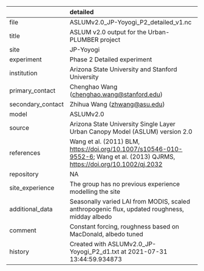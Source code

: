 |                   | detailed                                                                                                                     |
|:------------------|:-----------------------------------------------------------------------------------------------------------------------------|
| file              | ASLUMv2.0_JP-Yoyogi_P2_detailed_v1.nc                                                                                        |
| title             | ASLUM v2.0 output for the Urban-PLUMBER project                                                                              |
| site              | JP-Yoyogi                                                                                                                    |
| experiment        | Phase 2 Detailed experiment                                                                                                  |
| institution       | Arizona State University and Stanford University                                                                             |
| primary_contact   | Chenghao Wang (chenghao.wang@stanford.edu)                                                                                   |
| secondary_contact | Zhihua Wang (zhwang@asu.edu)                                                                                                 |
| model             | ASLUMv2.0                                                                                                                    |
| source            | Arizona State University Single Layer Urban Canopy Model (ASLUM) version 2.0                                                 |
| references        | Wang et al. (2011) BLM, https://doi.org/10.1007/s10546-010-9552-6; Wang et al. (2013) QJRMS, https://doi.org/10.1002/qj.2032 |
| repository        | NA                                                                                                                           |
| site_experience   | The group has no previous experience modelling the site                                                                      |
| additional_data   | Seasonally varied LAI from MODIS, scaled anthropogenic flux, updated roughness, midday albedo                                |
| comment           | Constant forcing,  roughness based on MacDonald, albedo tuned                                                                |
| history           | Created with ASLUMv2.0_JP-Yoyogi_P2_d1.txt at 2021-07-31 13:44:59.934873                                                     |
